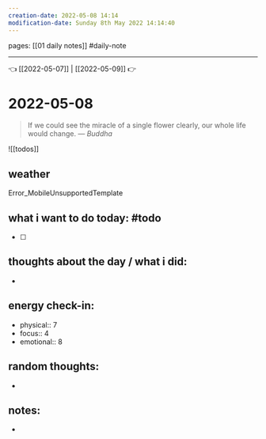```yaml
---
creation-date: 2022-05-08 14:14 
modification-date: Sunday 8th May 2022 14:14:40 
---
```

pages: [[01 daily notes]] 
#daily-note
___

👈 [[2022-05-07]] | [[2022-05-09]] 👉 

# 2022-05-08 
> If we could see the miracle of a single flower clearly, our whole life would change.
> — <cite>Buddha</cite>

![[todos]]


## weather
Error_MobileUnsupportedTemplate

## what i want to do today: #todo
- [ ] 

## thoughts about the day / what i did:
- 

## energy check-in:
- physical:: 7
- focus:: 4
- emotional:: 8

## random thoughts:
- 

## notes:
- 

